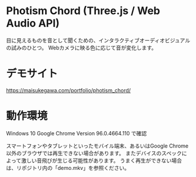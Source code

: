 # Photism Chord (Three.js / Web Audio API)
目に見えるものを音として聞くための、インタラクティブオーディオビジュアルの試みのひとつ。
Webカメラに映る色に応じて音が変化します。

# デモサイト
https://maisukegawa.com/portfolio/photism_chord/

# 動作環境
Windows 10
Google Chrome Version 96.0.4664.110 で確認

スマートフォンやタブレットといったモバイル端末、あるいはGoogle Chrome以外のブラウザでは再生できない場合があります。
またデバイスのスペックによって激しい音飛びが生じる可能性があります。
うまく再生ができない場合は、リポジトリ内の「demo.mkv」を参照ください。

